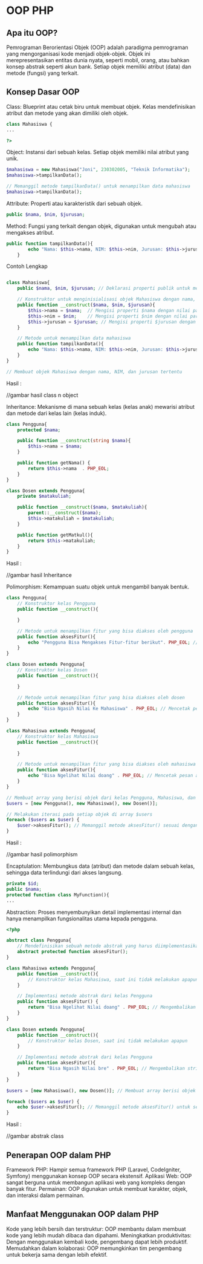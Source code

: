 # OOP PHP

## Apa itu OOP?

Pemrograman Berorientasi Objek (OOP) adalah paradigma pemrograman yang mengorganisasi kode menjadi objek-objek. Objek ini merepresentasikan entitas dunia nyata, seperti mobil, orang, atau bahkan konsep abstrak seperti akun bank. Setiap objek memiliki atribut (data) dan metode (fungsi) yang terkait.

## Konsep Dasar OOP

Class: Blueprint atau cetak biru untuk membuat objek. Kelas mendefinisikan atribut dan metode yang akan dimiliki oleh objek.

```php
class Mahasiswa {
...

?>
```

Object: Instansi dari sebuah kelas. Setiap objek memiliki nilai atribut yang unik.
```php
$mahasiswa = new Mahasiswa("Joni", 230302005, "Teknik Informatika");
$mahasiswa->tampilkanData();

// Memanggil metode tampilkanData() untuk menampilkan data mahasiswa
$mahasiswa->tampilkanData();

```

Attribute: Properti atau karakteristik dari sebuah objek.

```php
public $nama, $nim, $jurusan;

```


Method: Fungsi yang terkait dengan objek, digunakan untuk mengubah atau mengakses atribut.

```php
public function tampilkanData(){
        echo "Nama: $this->nama, NIM: $this->nim, Jurusan: $this->jurusan";
    }
```

Contoh Lengkap

```php

class Mahasiswa{
    public $nama, $nim, $jurusan; // Deklarasi properti publik untuk menyimpan data mahasiswa

    // Konstruktor untuk menginisialisasi objek Mahasiswa dengan nama, NIM, dan jurusan
    public function __construct($nama, $nim, $jurusan){
        $this->nama = $nama;  // Mengisi properti $nama dengan nilai parameter $nama
        $this->nim = $nim;    // Mengisi properti $nim dengan nilai parameter $nim
        $this->jurusan = $jurusan; // Mengisi properti $jurusan dengan nilai parameter $jurusan
    }

    // Metode untuk menampilkan data mahasiswa
    public function tampilkanData(){
        echo "Nama: $this->nama, NIM: $this->nim, Jurusan: $this->jurusan"; // Mencetak data mahasiswa dalam format string
    }
}

// Membuat objek Mahasiswa dengan nama, NIM, dan jurusan tertentu

```

Hasil :

//gambar hasil class n object

Inheritance: Mekanisme di mana sebuah kelas (kelas anak) mewarisi atribut dan metode dari kelas lain (kelas induk).

```php
class Pengguna{
    protected $nama;

    public function __construct(string $nama){
        $this->nama = $nama;
    }   

    public function getNama() {
        return $this->nama  . PHP_EOL;
    }
}

class Dosen extends Pengguna{
    private $matakuliah;

    public function __construct($nama, $matakuliah){
        parent::__construct($nama);
        $this->matakuliah = $matakuliah;
    }

    public function getMatkul(){
        return $this->matakuliah;
    }
}
```

Hasil :

//gambar hasil Inheritance

Polimorphism: Kemampuan suatu objek untuk mengambil banyak bentuk.

```php
class Pengguna{
    // Konstruktor kelas Pengguna
    public function __construct(){

    }

    // Metode untuk menampilkan fitur yang bisa diakses oleh pengguna
    public function aksesFitur(){
        echo "Pengguna Bisa Mengakses Fitur-fitur berikut". PHP_EOL; // Mencetak pesan akses fitur untuk pengguna umum
    }
}

class Dosen extends Pengguna{
    // Konstruktor kelas Dosen
    public function __construct(){

    }

    // Metode untuk menampilkan fitur yang bisa diakses oleh dosen
    public function aksesFitur(){
        echo "Bisa Ngasih Nilai Ke Mahasiswa" . PHP_EOL; // Mencetak pesan akses fitur spesifik untuk dosen
    }
}

class Mahasiswa extends Pengguna{
    // Konstruktor kelas Mahasiswa
    public function __construct(){
    
    }

    // Metode untuk menampilkan fitur yang bisa diakses oleh mahasiswa
    public function aksesFitur(){
        echo "Bisa Ngelihat Nilai doang" . PHP_EOL; // Mencetak pesan akses fitur spesifik untuk mahasiswa
    }
}

// Membuat array yang berisi objek dari kelas Pengguna, Mahasiswa, dan Dosen
$users = [new Pengguna(), new Mahasiswa(), new Dosen()];

// Melakukan iterasi pada setiap objek di array $users
foreach ($users as $user) {
    $user->aksesFitur(); // Memanggil metode aksesFitur() sesuai dengan kelas dari objek yang bersangkutan
}

```

Hasil :

//gambar hasil polimorphism

Encaptulation: Membungkus data (atribut) dan metode dalam sebuah kelas, sehingga data terlindungi dari akses langsung.

```php
private $id;
public $nama;
protected function class MyFunction(){
...
```


Abstraction: Proses menyembunyikan detail implementasi internal dan
hanya menampilkan fungsionalitas utama kepada pengguna. 

```php
<?php 

abstract class Pengguna{
    // Mendefinisikan sebuah metode abstrak yang harus diimplementasikan oleh kelas turunan
    abstract protected function aksesFitur();
}

class Mahasiswa extends Pengguna{
    public function __construct(){
        // Konstruktor kelas Mahasiswa, saat ini tidak melakukan apapun
    }

    // Implementasi metode abstrak dari kelas Pengguna
    public function aksesFitur() {
        return "Bisa Ngelihat Nilai doang" . PHP_EOL; // Mengembalikan string dengan fitur yang dapat diakses oleh Mahasiswa
    }
}

class Dosen extends Pengguna{
    public function __construct(){
        // Konstruktor kelas Dosen, saat ini tidak melakukan apapun
    }

    // Implementasi metode abstrak dari kelas Pengguna
    public function aksesFitur(){
        return "Bisa Ngasih Nilai bre" . PHP_EOL; // Mengembalikan string dengan fitur yang dapat diakses oleh Dosen
    }
}

$users = [new Mahasiswa(), new Dosen()]; // Membuat array berisi objek Mahasiswa dan Dosen

foreach ($users as $user) {
    echo $user->aksesFitur(); // Memanggil metode aksesFitur() untuk setiap objek dan mencetak hasilnya
}

```

Hasil :

//gambar abstrak class

## Penerapan OOP dalam PHP

Framework PHP: Hampir semua framework PHP (Laravel, CodeIgniter, Symfony) menggunakan konsep OOP secara ekstensif.
Aplikasi Web: OOP sangat berguna untuk membangun aplikasi web yang kompleks dengan banyak fitur.
Permainan: OOP digunakan untuk membuat karakter, objek, dan interaksi dalam permainan.

## Manfaat Menggunakan OOP dalam PHP

Kode yang lebih bersih dan terstruktur: OOP membantu dalam membuat kode yang lebih mudah dibaca dan dipahami.
Meningkatkan produktivitas: Dengan menggunakan kembali kode, pengembang dapat lebih produktif.
Memudahkan dalam kolaborasi: OOP memungkinkan tim pengembang untuk bekerja sama dengan lebih efektif.
